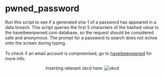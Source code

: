 # pwned_password

Run this script to see if a generated sha-1 of a password has appeared in a data breach. This script queries the first 5 characters of the hashed value to the haveibeenpwned.com database, so the request should be considered safe and anonymous. The prompt for a password to search does not echoe onto the screen during typing.<br /><br />
To check if an email account is compromised, go to <a href="https://haveibeenpwned.com/">haveibeenpwned</a> for more info.


<p align="center">Inserting relevant xkcd here:
<img src="https://imgs.xkcd.com/comics/password_strength.png" alt="xkcd"></p>
